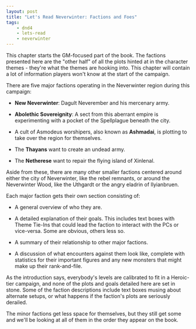 ```yaml
---
layout: post
title: "Let's Read Neverwinter: Factions and Foes"
tags:
    - dnd4
    - lets-read
    - neverwinter
---
```


This chapter starts the GM-focused part of the book. The factions presented here
are the "other half" of all the plots hinted at in the character themes -
they're what the themes are hooking into. This chapter will contain a lot of
information players won't know at the start of the campaign.

There are five major factions operating in the Neverwinter region during this
campaign:

- **New Neverwinter**: Dagult Neverember and his mercenary army.

- **Abolethic Sovereignity**: A sect from this aberrant empire is experimenting
  with a pocket of the Spellplague beneath the city.

- A cult of Asmodeus worshipers, also known as **Ashmadai**, is plotting to take
  over the region for themselves.

- The **Thayans** want to create an undead army.

- The **Netherese** want to repair the flying island of Xinlenal.

Aside from these, there are many other smaller factions centered around either
the city of Neverwinter, like the rebel remnants, or around the Neverwinter
Wood, like the Uthgardt or the angry eladrin of Ilyianbruen.

Each major faction gets their own section consisting of:

- A general overview of who they are.

- A detailed explanation of their goals. This includes text boxes with Theme
  Tie-Ins that could lead the faction to interact with the PCs or
  vice-versa. Some are obvious, others less so.

- A summary of their relationship to other major factions.

- A discussion of what encounters against them look like, complete with
  statistics for their important figures and any new monsters that might make up
  their rank-and-file.

As the introduction says, everybody's levels are calibrated to fit in a
Heroic-tier campaign, and none of the plots and goals detailed here are set in
stone. Some of the faction descriptions include text boxes musing about
alternate setups, or what happens if the faction's plots are seriously derailed.

The minor factions get less space for themselves, but they still get some and
we'll be looking at all of them in the order they appear on the book.
